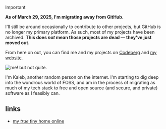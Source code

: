 > [!IMPORTANT]
> **As of March 29, 2025, I'm migrating away from GitHub.**
>
> I'll still be around occasionally to contribute to other projects, but GitHub is no longer my primary platform. As such, most of my projects have been archived. **This does _not_ mean those projects are dead &mdash; they've just moved out.**
>
> From here on out, you can find me and my projects on [Codeberg][codeberg] and [my website][website].
>
> [codeberg]: https://codeberg.org/kaascevich
> [website]: https://kaascevich.codeberg.page

![me! but not quite.](https://github.com/user-attachments/assets/c0ce4e2a-13b0-4154-bcf9-27324a35bcf9 "me! but not quite.")

I'm Kaleb, another random person on the internet. I'm starting to dig deep into the wondrous world of FOSS, and am in the process of migrating as much of my tech stack to free and open source (and secure, and private) software as I feasibly can.

## links

- [my _true_ tiny home online](https://kaascevich.codeberg.io)
